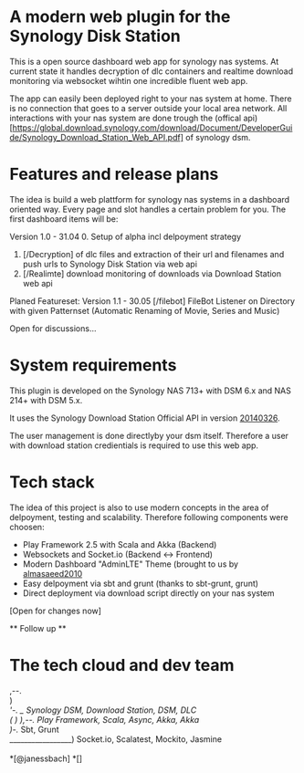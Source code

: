 A modern web plugin for the Synology Disk Station
=================================================

This is a open source dashboard web app for synology nas systems.
At current state it handles decryption of dlc containers and realtime
download monitoring via websocket wihtin one incredible fluent web app.

The app can easily been deployed right to your nas system at home. 
There is no connection that goes to a server outside your local area network.
All interactions with your nas system are done trough the (offical api)[https://global.download.synology.com/download/Document/DeveloperGuide/Synology_Download_Station_Web_API.pdf] of synology dsm.

Features and release plans
====================================================================

The idea is build a web plattform for synology nas systems in a dashboard oriented way.
Every page and slot handles a certain problem for you. The first dashboard items will be:

Version 1.0 - 31.04
0. Setup of alpha incl delpoyment strategy
1. [/Decryption] of dlc files and extraction of their url and filenames and push urls to Synology Disk Station via web api
2. [/Realimte] download monitoring of downloads via Download Station web api

Planed Featureset:
Version 1.1 - 30.05
[/filebot] FileBot Listener on Directory with given Patternset (Automatic Renaming of Movie, Series and Music)

Open for discussions...

System requirements
======================

This plugin is developed on the Synology NAS 713+ with DSM 6.x and NAS 214+ with DSM 5.x.

It uses the Synology Download Station Official API in version [20140326](https://global.download.synology.com/download/Document/DeveloperGuide/Synology_Download_Station_Web_API.pdf).

The user management is done directlyby your dsm itself. 
Therefore a user with download station credientials is required to use this web app.

Tech stack
======================

The idea of this project is also to use modern concepts in the area of delpoyment, testing and scalability.
Therefore following components were choosen:

- Play Framework 2.5 with Scala and Akka (Backend)
- Websockets and Socket.io (Backend <-> Frontend)
- Modern Dashboard "AdminLTE" Theme (brought to us by [almasaeed2010](https://github.com/almasaeed2010/AdminLTE)    
- Easy delpoyment via sbt and grunt (thanks to sbt-grunt, grunt)
- Direct deployment via download script directly on your nas system

[Open for changes now]

** Follow up **
















The tech cloud and dev team
======================
,--. <br>
    )<br>
  _'-. _ Synology DSM, Download Station, DSM, DLC<br>
 (    ) ),--. Play Framework, Scala, Async, Akka, Akka<br>
             )-._ Sbt, Grunt<br>
_________________) Socket.io, Scalatest, Mockito, Jasmine<br>
<br>
*[@janessbach] 
*[]

